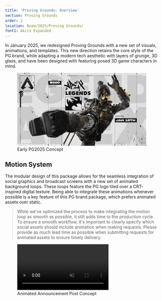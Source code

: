 ```yaml
---
title: 'Proving Grounds: Overview'
section: Proving Grounds
order: 2
location: Boom/2025/Proving Grounds/
font1: Akira Expanded
---
```


In January 2025, we redesigned Proving Grounds with a new set of visuals, animations, and templates. This new direction retains the core style of the PG brand, while adapting a modern tech aesthetic with layers of grunge, 3D glass, and have been designed with featuring posed 3D game characters in mind.

<figure><img src="/src/assets/img/PG2025/example.png" alt="">
<figcaption>Early PG2025 Concept</figcaption></figure>

## Motion System

The modular design of this package allows for the seamless integration of social graphics and broadcast screens with a new set of animated background loops. These loops feature the PG logo tiled over a CRT-inspired digital texture. Being able to integrate these animations whenever possible is a key feature of this PG brand package, which prefers animated assets over static.

<blockquote>While we've optimized the process to make integrating the motion loop as smooth as possible, it still adds time to the production cycle. To ensure a smooth workflow, it's important to clearly specify which social assets should include animation when making requests. Please provide as much lead time as possible when submitting requests for animated assets to ensure timely delivery.</blockquote>
<figure>
    <video autoplay loop muted playsinline>
        <source src="/src/assets/img/PG2025/ApexExample.mp4" type="video/mp4">
        Your browser does not support the video tag.
      </video><figcaption>Animated Announcement Post Concept</figcaption>
</figure>
